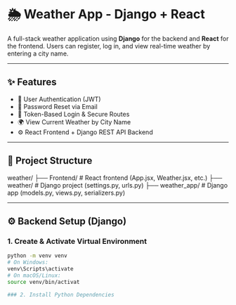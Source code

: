 # 🌦️ Weather App - Django + React

A full-stack weather application using **Django** for the backend and **React** for the frontend. Users can register, log in, and view real-time weather by entering a city name.

---

## ✨ Features

- 🔐 User Authentication (JWT)
- 📧 Password Reset via Email
- 🔄 Token-Based Login & Secure Routes
- 🌍 View Current Weather by City Name
- ⚙️ React Frontend + Django REST API Backend

---

## 📁 Project Structure

weather/
├── Frontend/ # React frontend (App.jsx, Weather.jsx, etc.)
├── weather/ # Django project (settings.py, urls.py)
├── weather_app/ # Django app (models.py, views.py, serializers.py)


---

## ⚙️ Backend Setup (Django)

### 1. Create & Activate Virtual Environment

```bash
python -m venv venv
# On Windows:
venv\Scripts\activate
# On macOS/Linux:
source venv/bin/activat

### 2. Install Python Dependencies

